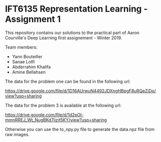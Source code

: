 # IFT6135 Representation Learning - Assignment 1

This repository contains our solutions to the practical part of Aaron Courville's Deep Learning first assignement - Winter 2019. 

Team members:
- Yann Bouteiller
- Sanae Lotfi
- Abderrahim Khalifa
- Amine Bellahsen


The data for the problem one can be found in the following url:

https://drive.google.com/file/d/1D16AUrwuN4492JDXngHBpgF8uRQeZiDo/view?usp=sharing

The data for the problem 3 is available at the following url:

https://drive.google.com/file/d/1d2pOl-mmnRREJ_Wt_NugBKd7iizjt5KY/view?usp=sharing

Otherwise you can use the to_npy.py file to generate the data.npz file from raw images.
